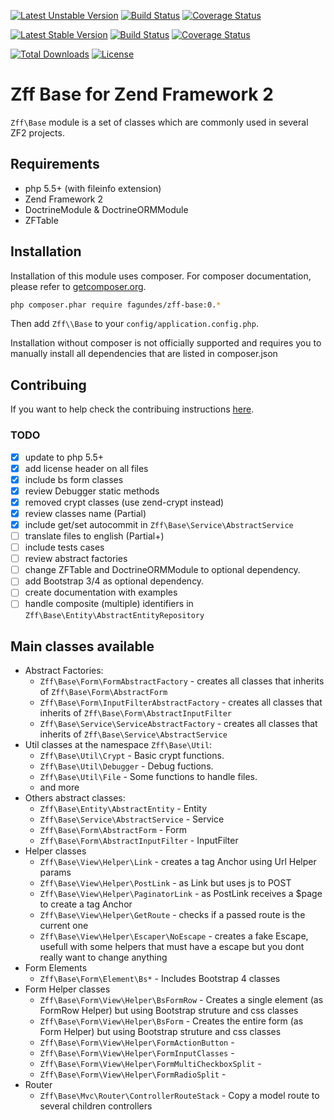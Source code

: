 [![Latest Unstable Version](https://img.shields.io/packagist/vpre/fagundes/zff-base.svg)](https://packagist.org/packages/fagundes/zff-base)
[![Build Status](https://travis-ci.org/fagundes/ZffBase.svg?branch=develop)](https://travis-ci.org/fagundes/ZffBase)
[![Coverage Status](https://coveralls.io/repos/fagundes/ZffBase/badge.svg?branch=develop&service=github)](https://coveralls.io/github/fagundes/ZffBase?branch=develop)

[![Latest Stable Version](https://img.shields.io/packagist/v/fagundes/zff-base.svg)](https://packagist.org/packages/fagundes/zff-base)
[![Build Status](https://travis-ci.org/fagundes/ZffBase.svg?branch=0.1.0)](https://travis-ci.org/fagundes/ZffBase)
[![Coverage Status](https://coveralls.io/repos/fagundes/ZffBase/badge.svg?branch=0.1.0&service=github)](https://coveralls.io/github/fagundes/ZffBase?branch=0.1.0)

[![Total Downloads](https://poser.pugx.org/fagundes/zff-base/downloads)](https://packagist.org/packages/fagundes/zff-base) [![License](https://poser.pugx.org/fagundes/zff-base/license)](https://packagist.org/packages/fagundes/zff-base)

Zff Base for Zend Framework 2
=============================

`Zff\Base` module is a set of classes which are commonly used in several ZF2 projects. 

## Requirements

* php 5.5+ (with fileinfo extension)
* Zend Framework 2
* DoctrineModule & DoctrineORMModule
* ZFTable

## Installation

Installation of this module uses composer. For composer documentation, please refer to
[getcomposer.org](http://getcomposer.org/).

```bash
php composer.phar require fagundes/zff-base:0.*
```

Then add `Zff\\Base` to your `config/application.config.php`.

Installation without composer is not officially supported and requires you to manually install all dependencies that are listed in composer.json

## Contribuing

If you want to help check the contribuing instructions [here](CONTRIBUTING.md).

### TODO

 - [x] update to php 5.5+
 - [x] add license header on all files
 - [x] include bs form classes
 - [x] review Debugger static methods
 - [x] removed crypt classes (use zend-crypt instead) 
 - [x] review classes name (Partial)
 - [x] include get/set autocommit in `Zff\Base\Service\AbstractService`
 - [ ] translate files to english (Partial+)
 - [ ] include tests cases
 - [ ] review abstract factories 
 - [ ] change ZFTable and DoctrineORMModule to optional dependency. 
 - [ ] add Bootstrap 3/4 as optional dependency.
 - [ ] create documentation with examples
 - [ ] handle composite (multiple) identifiers in `Zff\Base\Entity\AbstractEntityRepository` 

## Main classes available

* Abstract Factories:
  * `Zff\Base\Form\FormAbstractFactory`         - creates all classes that inherits of `Zff\Base\Form\AbstractForm`
  * `Zff\Base\Form\InputFilterAbstractFactory`  - creates all classes that inherits of `Zff\Base\Form\AbstractInputFilter`
  * `Zff\Base\Service\ServiceAbstractFactory`   - creates all classes that inherits of `Zff\Base\Service\AbstractService`
* Util classes at the namespace `Zff\Base\Util`:
  * `Zff\Base\Util\Crypt`    - Basic crypt functions.
  * `Zff\Base\Util\Debugger` - Debug fuctions.
  * `Zff\Base\Util\File`     - Some functions to handle files.
  * and more
* Others abstract classes:
  * `Zff\Base\Entity\AbstractEntity`    - Entity
  * `Zff\Base\Service\AbstractService`  - Service
  * `Zff\Base\Form\AbstractForm`        - Form
  * `Zff\Base\Form\AbstractInputFilter` - InputFilter
* Helper classes
  * `Zff\Base\View\Helper\Link`             - creates a tag Anchor using Url Helper params
  * `Zff\Base\View\Helper\PostLink`         - as Link but uses js to POST 
  * `Zff\Base\View\Helper\PaginatorLink`    - as PostLink receives a $page to create a tag Anchor
  * `Zff\Base\View\Helper\GetRoute`         - checks if a passed route is the current one
  * `Zff\Base\View\Helper\Escaper\NoEscape` - creates a fake Escape, usefull with some helpers that must have a escape but you dont really want to change anything
* Form Elements
  * `Zff\Base\Form\Element\Bs*`             - Includes Bootstrap 4 classes
* Form Helper classes
  * `Zff\Base\Form\View\Helper\BsFormRow`                    - Creates a single element (as FormRow Helper) but using Bootstrap struture and css classes
  * `Zff\Base\Form\View\Helper\BsForm`                       - Creates the entire form (as Form Helper) but using Bootstrap struture and css classes
  * `Zff\Base\Form\View\Helper\FormActionButton`             - 
  * `Zff\Base\Form\View\Helper\FormInputClasses`             -    
  * `Zff\Base\Form\View\Helper\FormMultiCheckboxSplit`       -    
  * `Zff\Base\Form\View\Helper\FormRadioSplit`               -    
* Router
  * `Zff\Base\Mvc\Router\ControllerRouteStack` - Copy a model route to several  children controllers  